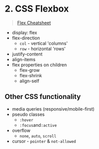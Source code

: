 # 2. CSS Flexbox

> [Flex Cheatsheet](https://yoksel.github.io/flex-cheatsheet/)

- display: flex
- flex-direction
  - `col` - vertical 'columns'
  - `row` - horizontal 'rows'
- justify-content
- align-items
- flex properties on children
  - flex-grow
  - flex-shrink
  - align-self

## Other CSS functionality

- media queries (responsive/mobile-first)
- pseudo classes
  - `:hover`
  - `:focus`and`:active`
- overflow
  - `none`, `auto`, `scroll`
- cursor - `pointer` & `not-allowed`

